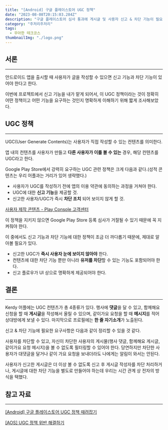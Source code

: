 ```yaml
---
title: "[Android] 구글 플레이스토어 UGC 정책"
date: "2023-08-08T20:15:03.284Z"
description: "구글 플레이스토어 심사 통과에 게시글 및 사용자 신고 & 차단 기능이 필요한 이유"
category: "주저리주저리"
tags:
  - 우아한 테크코스
thumbnailImg: "./logo.png"
---
```


## 서론

---

안드로이드 앱을 출시할 때 사용자가 글을 작성할 수 있으면 신고 기능과 차단 기능이 있어야 한다고 한다.

이번에 프로젝트에서 신고 기능을 내가 맡게 되어서, 이 UGC 정책이라는 것이 정확히 어떤 정책이고 어떤 기능을 요구하는 것인지 명확하게 이해하기 위해 짧게 조사해보았다.

## UGC 정책

---

UGC(User Generate Contents)는 사용자가 직접 작성할 수 있는 컨텐츠를 의미한다.

앱 내의 컨텐츠를 사용자가 만들고 **다른 사용자가 이를 볼 수 있는** 경우, 해당 컨텐츠를 UGC라고 한다.

Google Play Store에서 강력히 요구하는 UGC 관련 정책은 크게 다음과 같다.(성적 콘텐츠는 우리 어플과는 거리가 있어 생략했다.)

- 사용자가 UGC를 작성하기 전에 앱의 이용 약관에 동의하는 과정을 거쳐야 한다.
- UGC에 대한 **신고 기능**을 제공할 것.
- 신고한 사용자/UGC가 즉시 **차단 조치** 되어 보이지 않게 할 것.

[사용자 제작 콘텐츠 - Play Console 고객센터](https://support.google.com/googleplay/android-developer/answer/9876937?hl=ko#zippy=,일반적인-위반-사례)

이 정책을 지키지 않으면 Google Play Store 등록 심사가 거절될 수 있기 때문에 꼭 지켜줘야 한다.

이 중에서도 신고 기능과 차단 기능에 대한 정책이 조금 더 까다롭기 때문에, 제대로 알아볼 필요가 있다.

- 신고한 UGC가 **즉시 사용자 눈에 보이지 않아야** 한다.
- 컨텐츠에 대한 차단 기능 뿐만 아니라 **유저를 차단**할 수 있는 기능도 포함되어야 한다.
- 신고 플로우가 UI 상으로 명확하게 제공되어야 한다.

## 결론

---

Kerdy 어플에는 UGC 컨텐츠가 총 4종류가 있다. 행사에 **댓글**을 달 수 있고, 함께해요 신청을 할 때 **게시글**을 작성해서 올릴 수 있으며, 같이가요 요청을 할 때 **메시지**를 적어 상대방에게 보낼 수 있다. 마지막으로 프로필에는 **한 줄 자기소개**가 노출된다.

신고 & 차단 기능에 필요한 요구사항은 다음과 같이 정리할 수 있을 것 같다.

사용자를 차단할 수 있고, 자신이 차단한 사용자의 게시물(행사 댓글, 함께해요 게시글, 같이가요 요청 메시지)을 볼 수 없도록 필터링할 수 있어야 한다. 당연하지만 차단한 사용자가 대댓글을 달거나 같이 가요 요청을 보내더라도 나에게는 알림이 와서는 안된다.

사용자가 신고한 게시글은 더 이상 볼 수 없도록 신고 후 게시글 작성자를 차단 처리하거나, 게시글에 대한 차단 기능을 별도로 만들어야 하는데 우리는 시간 관계 상 전자의 방식을 택했다.

## 참고 자료

---

[[Android] 구글 플레이스토어 UGC 정책 때려잡기](https://velog.io/@dddooo9/Android-UGC-정책-때려잡기)

[[AOS] UGC 정책 위반 해결하기](https://superwony.tistory.com/176)
